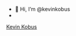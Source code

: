 - 👋 Hi, I’m @kevinkobus
- <script src="https://platform.linkedin.com/badges/js/profile.js" async defer type="text/javascript"></script>
<div class="badge-base LI-profile-badge" data-locale="en_US" data-size="medium" data-theme="light" data-type="VERTICAL" data-vanity="kevin-kobus" data-version="v1"><a class="badge-base__link LI-simple-link" href="https://www.linkedin.com/in/kevin-kobus?trk=profile-badge">Kevin Kobus</a></div>
              

  

<!---
kevinkobus/kevinkobus is a ✨ special ✨ repository because its `README.md` (this file) appears on your GitHub profile.
You can click the Preview link to take a look at your changes.
--->
